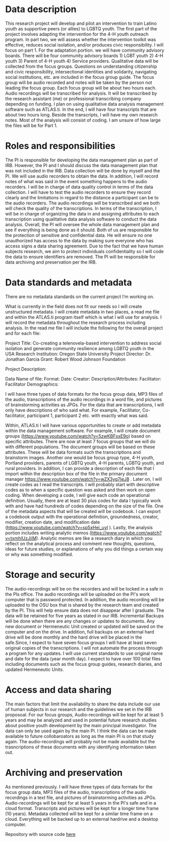 # Data description
This research project will develop and pilot an intervention to train Latino youth as supportive peers (or allies) to LGBTQ youth. The first part of the project involves adapting the intervention for the 4-H youth outreach program. In part two, we will assess whether the intervention toolkit was effective, reduces social isolation, and/or produces civic responsibility. I will focus on part 1. 
For the adaptation portion. we will have community advisory boards. There will be four community advisory boards 1) LGBT youth 2) 4-H youth 3) Parent of 4-H youth 4) Service providers. Qualitative data will be collected from the focus groups. Questions on understanding citizenship and civic responsibility, intersectional identities and solidarity, navigating social institutions, etc. are included in the focus group guide. The focus group will be audio recorded and notes will be taken by the person not leading the focus group. Each focus group will be about two hours each. Audio recordings will be transcribed for analysis. It will be transcribed by the research assistant (me) or professional transcribing company depending on funding. I plan on using qualitative data analysis management software such as ATLAS.ti. In the end, I will have four transcripts that are about two hours long. Beside the transcripts, I will have my own research notes. Most of the analysis will consist of coding. I am unsure of how large the files will be for Part 1. 

# Roles and responsibilities
 The PI is responsible for developing the data management plan as part of IRB. However, the PI and I should discuss the data management plan that was not included in the IRB. Data collection will be done by myself and the PI. We will use audio recorders to obtain the data. In addition, I will record notes of what was said in the event something happens to the audio recorders. I will be in charge of data quality control in terms of the data collection. I will have to test the audio recorders to ensure they record clearly and the limitations in regard to the distance a participant can be to the audio recorders. The audio recordings will be transcribed and we both will check the quality of the transcriptions. In terms of the transcription, I will be in charge of organizing the data in and assigning attributes to each transcription using qualitative data analysis software to conduct the data analysis. Overall, the PI will oversee the whole data management plan and see if everything is being done as it should. Both of us are responsible for the protection of sensitive and confidential data. He will ensure no one unauthorized has access to the data by making sure everyone who has access signs a data sharing agreement. Due to the fact that we have human subjects research, we aim to protect individuals confidentiality so I will code the data to ensure identifiers are removed. The PI will be responsible for data archiving and preservation per the IRB. 

# Data standards and metadata
There are no metadata standards on the current project I’m working on.  

What is currently in the field does not fit our needs so I will create unstructured metadata. I will create metadata in two places, a read me file and within the ATLAS.ti program itself which is what I will use for analysis. I will record the metadata throughout the research process including analysis. In the read me file I will include the following for the overall project and for each file:

Project Title: Co-creating a telenovela-based intervention to address social isolation and generate community resilience among LGBTQ youth in the USA
Research Institution: Oregon State University
Project Director: Dr. Jonathan Garcia
Grant: Robert Wood Johnson Foundation

Project Description:

Data
Name of file:
Format:
Date:
Creator:
Description/Attributes:
Facilitator:
Facilitator Demographics:

I will have three types of data formats for the focus group data, MP3 files of the audio, transcriptions of the audio recordings in a word file, and pictures of brainstorming activities as JPGs. For the data that are transcriptions, I will only have descriptions of who said what. For example, Facilitator, Co-facilitator, participant 1, participant 2 etc. with exactly what was said. 


Within, ATLAS.ti I will have various opportunities to create or add metadata within the data management software. For example, I will create document groups (https://www.youtube.com/watch?v=5zwKBFxxE9o) based on specific attributes. There are now at least 7 focus groups that we will do with different populations. The document groups will be based on these attributes. These will be data formats such the transcriptions and brainstorm images. Another one would be focus group type, 4-H youth, Portland providers, parents of LGBTQ youth, 4-H parents, LGBTQ youth, and rural providers. In addition, I can provide a description of each file that I import within the description box of the file in the primary document manager https://www.youtube.com/watch?v=wZX3yq7IeJ8 . Later on, I will create codes as I read the transcripts. I will probably start with descriptive codes as to when a specific question was asked and then work on open coding. When developing a code, I will give each code an operational definition. Usually, there are at least 30 plus codes for data I typically work with and have had hundreds of codes depending on the size of the file. One of the metadata aspects that will be created will be codebook. I can export a codebook output with the operational definition, groundedness, creator, modifier, creation date, and modification date (https://www.youtube.com/watch?v=sp5xHei_uyI ). Lastly, the analysis portion includes writing analytic memos (https://www.youtube.com/watch?v=txmhlUzJiiM). Analytic memos are like a research diary in which you reflect on the analytical process and comment new thoughts, questions, ideas for future studies, or explanations of why you did things a certain way or why was something modified. 


# Storage and security
The audio-recordings will be on the recorders and will be locked in a safe in the PIs office. The audio recordings will be uploaded on the PI's work computer that is password protected. In addition, the audio recording will be uploaded to the OSU box that is shared by the research team and created by the PI. This will help ensure data does not disappear after I graduate.  The data will be retained for five years as stated in our IRB. 
Incremental Backups will be done when there are any changes or updates to documents. Any new document or Hermeneutic Unit created or updated will be saved on the computer and on the drive. In addition, full backups on an external hard drive will be done monthly and the hard drive will be placed in the safe.Since, I expect to have seven focus groups I will have at least seven original copies of the transcriptions. I will not automate the process through a program for any updates. I will use current standards to use original name and date for the data (year month day). I expect to have over 100 total files including documents such as the focus group guides, research diaries, and updated Hermeneutic Units. 


# Access and data sharing
The main factors that limit the availability to share the data include our use of human subjects in our research and the guidelines we set in the IRB proposoal. For our focus groups, Audio-recordings will be kept for at least 5 years and may be analyzed and used in potential future research studies about positive youth development by the main principal investigator. The data can only be used again by the main PI. I think the data can be made available to future collobaroators as long as the main PI is on that study again. The audio-recordings will probably not be made available but the trasncriptions of these documents with any identifying information taken out.

# Archiving and preservation
As mentioned previously. I will have three types of data formats for the focus group data, MP3 files of the audio, transcriptions of the audio recordings in a text file, and pictures of brainstorming activities as JPGs. Audio-recordings will be kept for at least 5 years in the PI's safe and in a cloud format. Transcripts and pictures will be kept for a longer time frame (10 years). Metadata collected will be kept for a similar time frame on a cloud. Everything will be backed up to an external hardrive and a desktop computer.

Repository with source code [here](https://github.com/clarallebot/GRAD521_DMPtemplate)
